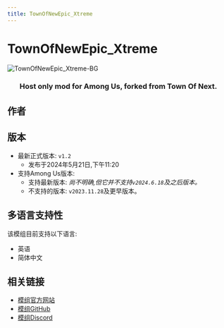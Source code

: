 ```yaml
---
title: TownOfNewEpic_Xtreme
---
```

# TownOfNewEpic_Xtreme
![TownOfNewEpic_Xtreme-BG](https://cn-sy1.rains3.com/xtremewave/TONEX.png)

<div align="center">
<h3>Host only mod for Among Us, forked from Town Of Next.</h3>
</div>

<script setup>
import { VPTeamMembers } from 'vitepress/theme'

const members = [
  {
    avatar: 'https://cn-sy1.rains3.com/xtremewave/Slok7565.jpg',
    name: 'Slok7565',
    title: '开发者',
    org: 'XtremeWave',
    orgLink: 'https://github.com/XtremeWave',
    links: [
      { icon: 'github', link: 'https://github.com/Slok7565' },
    ]
  },
  {
    avatar: 'https://cn-sy1.rains3.com/xtremewave/Xi.jpg',
    name: '喜',
    title: '开发者',
    org: 'XtremeWave',
    orgLink: 'https://github.com/XtremeWave',
    links: [
      { icon: 'github', link: 'https://github.com/Xieiawa' },
    ]
  },
  {
    avatar: 'https://cn-sy1.rains3.com/xtremewave/JiuMi.jpg',
    name: '玖咪',
    title: '开发者',
    org: 'XtremeWave',
    orgLink: 'https://github.com/XtremeWave',
  },
  {
    avatar: 'https://cn-sy1.rains3.com/xtremewave/Zeyan.jpg',
    name: 'Zeyan',
    title: '开发者',
    org: 'XtremeWave',
    orgLink: 'https://github.com/XtremeWave',
  },
  {
    avatar: '/Image/QingFeng.png',
    name: 'QingFeng',
    title: '云服务维护',
    org: 'XtremeWave',
    orgLink: 'https://github.com/XtremeWave',
  },
]

</script>

## 作者

<div align="center">
<VPTeamMembers size="small" :members="members" />
</div>

## 版本
- 最新正式版本: `v1.2`
  - 发布于2024年5月21日,下午11:20
- 支持Among Us版本:
    - 支持最新版本: *尚不明确,但它并不支持`v2024.6.18`及之后版本。*
    - 不支持的版本: `v2023.11.28`及更早版本。

## 多语言支持性
该模组目前支持以下语言:
- 英语
- 简体中文

## 相关链接

- [模组官方网站](https://tonex.cc)
- [模组GitHub](https://github.com/XtremeWave/TownOfNewEpic_Xtreme)
- [模组Discord](https://discord.gg/pMd4NMW6kV)